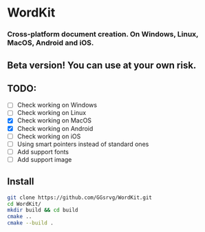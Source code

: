 # WordKit
### Cross-platform document creation. On Windows, Linux, MacOS, Android and iOS.

## Beta version! You can use at your own risk.

## TODO:
- [ ] Check working on Windows
- [ ] Check working on Linux
- [x] Check working on MacOS
- [x] Check working on Android
- [ ] Check working on iOS
- [ ] Using smart pointers instead of standard ones
- [ ] Add support fonts
- [ ] Add support image

## Install
```bash
git clone https://github.com/GGsrvg/WordKit.git
cd WordKit/
mkdir build && cd build
cmake ..
cmake --build .
```
